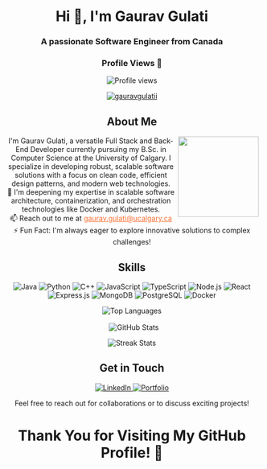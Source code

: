 <h1 align="center">Hi 👋, I'm Gaurav Gulati</h1>
<h3 align="center">A passionate Software Engineer from Canada</h3>

<div align="center">
  <h3>Profile Views 👀</h3>
  <img src="https://komarev.com/ghpvc/?username=gauravgulatii&label=Profile%20Views&color=0e75b6&style=flat" alt="Profile views"/>
  
  <p align="center">
    <a href="https://github.com/gauravgulatii/github-profile-trophy">
      <img src="https://github-profile-trophy.vercel.app/?username=gauravgulatii" alt="gauravgulatii" />
    </a>
  </p>
</div>

<div align="center">
  <h2 align="center">About Me</h2>
  <img align="right" height="160" src="https://camo.githubusercontent.com/14a82c9065ad50c7e8ef3fdf2463d22b0ef77c23c43784378e709d588130a58c/68747470733a2f2f7374617469632e7769787374617469632e636f6d2f6d656469612f6262653634325f36323431346535306265663334636532386462316166616266353566313765637e6d76322e676966" />
  
  <p align="center">
    I'm Gaurav Gulati, a versatile Full Stack and Back-End Developer currently pursuing my B.Sc. in Computer Science at the University of Calgary. 
    I specialize in developing robust, scalable software solutions with a focus on clean code, efficient design patterns, and modern web technologies. 
    <br> 🌱 I'm deepening my expertise in scalable software architecture, containerization, and orchestration technologies like Docker and Kubernetes. 
    <br> 📫 Reach out to me at <a href="mailto:gaurav.gulati@ucalgary.ca" style="color: rgb(250, 111, 50);">gaurav.gulati@ucalgary.ca</a> 
    <br> ⚡ Fun Fact: I'm always eager to explore innovative solutions to complex challenges!
  </p>
</div>

<h2 align="center">Skills</h2>
<p align="center">
  <!-- Languages & Frameworks -->
  <img src="https://img.shields.io/badge/Java-%23ED8B00.svg?&style=for-the-badge&logo=java&logoColor=white" alt="Java">
  <img src="https://img.shields.io/badge/Python-%2314354C.svg?&style=for-the-badge&logo=python&logoColor=white" alt="Python">
  <img src="https://img.shields.io/badge/C++-%2300599C.svg?&style=for-the-badge&logo=cplusplus&logoColor=white" alt="C++">
  <img src="https://img.shields.io/badge/JavaScript-%23F7DF1E.svg?&style=for-the-badge&logo=javascript&logoColor=black" alt="JavaScript">
  <img src="https://img.shields.io/badge/TypeScript-%23007ACC.svg?&style=for-the-badge&logo=typescript&logoColor=white" alt="TypeScript">
  <img src="https://img.shields.io/badge/Node.js-%2343853D.svg?&style=for-the-badge&logo=node.js&logoColor=white" alt="Node.js">
  <img src="https://img.shields.io/badge/React-%2361DAFB.svg?&style=for-the-badge&logo=react&logoColor=white" alt="React">
  <img src="https://img.shields.io/badge/Express.js-%23000000.svg?&style=for-the-badge&logo=express&logoColor=white" alt="Express.js">
  <img src="https://img.shields.io/badge/MongoDB-%2347A248.svg?&style=for-the-badge&logo=mongodb&logoColor=white" alt="MongoDB">
  <img src="https://img.shields.io/badge/PostgreSQL-%23316192.svg?&style=for-the-badge&logo=postgresql&logoColor=white" alt="PostgreSQL">
  <img src="https://img.shields.io/badge/Docker-%230db7ed.svg?&style=for-the-badge&logo=docker&logoColor=white" alt="Docker">
</p>

<div align="center">
  <p>
    <img align="center" src="https://github-readme-stats.vercel.app/api/top-langs/?username=gauravgulatii&layout=compact&theme=radical" alt="Top Languages" />
  </p>
  <p>&nbsp;
    <img align="center" src="https://github-readme-stats.vercel.app/api?username=gauravgulatii&show_icons=true&locale=en&theme=radical" alt="GitHub Stats" />
  </p>
  <p>
    <img align="center" src="https://github-readme-streak-stats.herokuapp.com/?user=gauravgulatii&theme=midnight-purple" alt="Streak Stats" />
  </p>
</div>

<h2 align="center">Get in Touch</h2>
<p align="center">
  <a href="https://linkedin.com/in/gauravgulatii" target="_blank">
    <img src="https://img.shields.io/badge/LinkedIn-%230077B5.svg?&style=for-the-badge&logo=linkedin&logoColor=white" alt="LinkedIn">
  </a>
  <a href="https://gauravgulati.my.canva.site/overview" target="_blank">
    <img src="https://img.shields.io/badge/Portfolio-%2312100E.svg?&style=for-the-badge&logo=dev.to&logoColor=white" alt="Portfolio">
  </a>
</p>

<p align="center">Feel free to reach out for collaborations or to discuss exciting projects!</p>

<h1 align="center">Thank You for Visiting My GitHub Profile! 👋</h1>
